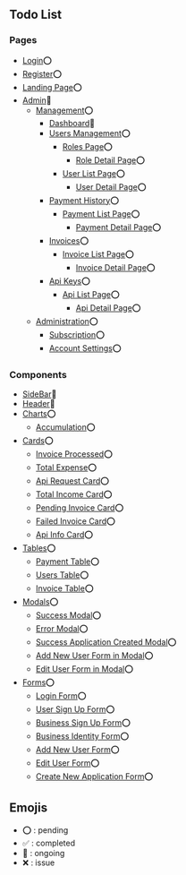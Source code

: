 
## Todo List

### Pages

-   [Login](#emojis)⭕️
-   [Register](#emojis)⭕️
-   [Landing Page](#emojis)⭕️
-   [Admin]($emojis)🔁
    -   [Management](#emojis)⭕️
        -   [Dashboard](#emojis)🔁
        -   [Users Management](#emojis)⭕️
            -   [Roles Page](#emojis)⭕️
                -   [Role Detail Page](#emojis)⭕️
            -   [User List Page](#emojis)⭕️
                -   [User Detail Page](#emojis)⭕️
        -   [Payment History](#emojis)⭕️
            -   [Payment List Page](#emojis)⭕️
                -   [Payment Detail Page](#emojis)⭕️
        -   [Invoices](#emojis)⭕️
            -   [Invoice List Page](#emojis)⭕️
                -   [Invoice Detail Page](#emojis)⭕️
        -   [Api Keys](#emojis)⭕️
            -   [Api List Page](#emojis)⭕️
                -   [Api Detail Page](#emojis)⭕️
    -   [Administration](#emojis)⭕️
        -   [Subscription](#emojis)⭕️
        -   [Account Settings](#emojis)⭕️


### Components

-   [SideBar]($emojis)🔁
-   [Header]($emojis)🔁
-   [Charts]($emojis)⭕️
    -   [Accumulation](#emojis)⭕️
-   [Cards]($emojis)⭕️
    -   [Invoice Processed](#emojis)⭕️
    -   [Total Expense](#emojis)⭕️
    -   [Api Request Card](#emojis)⭕️
    -   [Total Income Card](#emojis)⭕️
    -   [Pending Invoice Card](#emojis)⭕️
    -   [Failed Invoice Card](#emojis)⭕️
    -   [Api Info Card](#emojis)⭕️
-   [Tables]($emojis)⭕️
    -   [Payment Table](#emojis)⭕️
    -   [Users Table](#emojis)⭕️
    -   [Invoice Table](#emojis)⭕️
-   [Modals]($emojis)⭕️
    -   [Success Modal](#emojis)⭕️
    -   [Error Modal](#emojis)⭕️
    -   [Success Application Created Modal](#emojis)⭕️
    -   [Add New User Form in Modal](#emojis)⭕️
    -   [Edit User Form in Modal](#emojis)⭕️
-   [Forms]($emojis)⭕️
    -   [Login Form](#emojis)⭕️
    -   [User Sign Up Form](#emojis)⭕️
    -   [Business Sign Up Form](#emojis)⭕️
    -   [Business Identity Form](#emojis)⭕️
    -   [Add New User Form](#emojis)⭕️
    -   [Edit User Form](#emojis)⭕️
    -   [Create New Application Form](#emojis)⭕️


## Emojis

-   ⭕️ : pending
-   ✅ : completed
-   🔁 : ongoing
-   ❌ : issue

